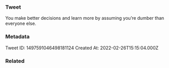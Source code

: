 ### Tweet
You make better decisions and learn more by assuming you’re dumber than everyone else.

### Metadata
Tweet ID: 1497591046498181124
Created At: 2022-02-26T15:15:04.000Z

### Related

